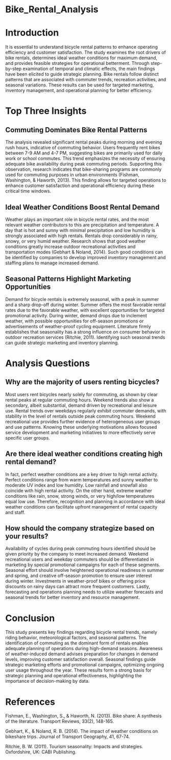 # Bike_Rental_Analysis
# Introduction
It is essential to understand bicycle rental patterns to enhance operating efficiency and customer satisfaction. The study examines the root drivers of bike rentals, determines ideal weather conditions for maximum demand, and provides feasible strategies for operational betterment. Through step-by-step examination of temporal and climatic effects, the main findings have been elicited to guide strategic planning. Bike rentals follow distinct patterns that are associated with commuter trends, recreation activities, and seasonal variations. These results can be used for targeted marketing, inventory management, and operational planning for better efficiency.

# Top Three Insights
## Commuting Dominates Bike Rental Patterns
The analysis revealed significant rental peaks during morning and evening rush hours, indicative of commuting behavior. Users frequently rent bikes between 7-9 AM and 4-7 PM, suggesting bikes are primarily used for daily work or school commutes. This trend emphasizes the necessity of ensuring adequate bike availability during peak commuting periods. Supporting this observation, research indicates that bike-sharing programs are commonly used for commuting purposes in urban environments (Fishman, Washington, & Haworth, 2013). This finding allows for targeted operations to enhance customer satisfaction and operational efficiency during these critical time windows.

## Ideal Weather Conditions Boost Rental Demand
Weather plays an important role in bicycle rental rates, and the most relevant weather contributors to this are precipitation and temperature. A day that is hot and sunny with minimal precipitation and low humidity is strongly associated with high rentals. Rentals drop considerably in rainy, snowy, or very humid weather. Research shows that good weather conditions greatly increase outdoor recreational activities and transportation modes (Gebhart & Noland, 2014). Such good conditions can be identified by companies to develop improved inventory management and staffing plans to manage increased demand.

## Seasonal Patterns Highlight Marketing Opportunities
Demand for bicycle rentals is extremely seasonal, with a peak in summer and a sharp drop-off during winter. Summer offers the most favorable rental rates due to the favorable weather, with excellent opportunities for targeted promotional activity. During winter, demand drops due to inclement weather, with possible opportunities for off-season promotions or advertisements of weather-proof cycling equipment. Literature firmly establishes that seasonality has a strong influence on consumer behavior in outdoor recreation services (Ritchie, 2011). Identifying such seasonal trends can guide strategic marketing and inventory planning.

# Analysis Questions
## Why are the majority of users renting bicycles?
Most users rent bicycles nearly solely for commuting, as shown by clear rental peaks at regular commuting hours. Weekend trends also show a secondary, albeit substantial, demand driven by recreational and leisure use. Rental trends over weekdays regularly exhibit commuter demands, with stability in the level of rentals outside peak commuting hours. Weekend recreational use provides further evidence of heterogeneous user groups and use patterns. Knowing these underlying motivations allows focused service development and marketing initiatives to more effectively serve specific user groups.

## Are there ideal weather conditions creating high rental demand?
In fact, perfect weather conditions are a key driver to high rental activity. Perfect conditions range from warm temperatures and sunny weather to moderate UV index and low humidity. Low rainfall and snowfall also coincide with high rental activity. On the other hand, extreme weather conditions like rain, snow, strong winds, or very high/low temperatures equal low use. Therefore, recognition and planning in accordance with ideal weather conditions can facilitate upfront management of rental capacity and staff.

## How should the company strategize based on your results?
Availability of cycles during peak commuting hours identified should be given priority by the company to meet increased demand. Weekend recreational users and weekday commuters should be differentiated in marketing by special promotional campaigns for each of these segments. Seasonal effort should involve heightened operational readiness in summer and spring, and creative off-season promotion to ensure user interest during winter. Investments in weather-proof bikes or offering price discounts on rainy days can attract more frequent customers. Lastly, forecasting and operations planning needs to utilize weather forecasts and seasonal trends for better inventory and resource management.

# Conclusion
This study presents key findings regarding bicycle rental trends, namely riding behavior, meteorological factors, and seasonal patterns. The identification of commuting as the dominant form of rentals enables adequate planning of operations during high-demand seasons. Awareness of weather-induced demand advises preparation for changes in demand levels, improving customer satisfaction overall. Seasonal findings guide strategic marketing efforts and promotional campaigns, optimizing ongoing user usage throughout the year. These results form a strong basis for strategic planning and operational effectiveness, highlighting the importance of decision-making by data.

# References
Fishman, E., Washington, S., & Haworth, N. (2013). Bike share: A synthesis of the literature. Transport Reviews, 33(2), 148-165.

Gebhart, K., & Noland, R. B. (2014). The impact of weather conditions on bikeshare trips. Journal of Transport Geography, 41, 67-74.

Ritchie, B. W. (2011). Tourism seasonality: Impacts and strategies. Oxfordshire, UK: CABI Publishing.



